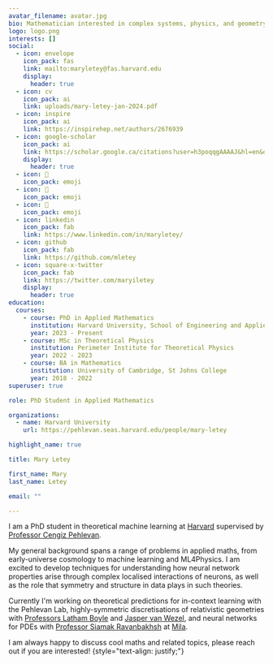 ```yaml
---
avatar_filename: avatar.jpg
bio: Mathematician interested in complex systems, physics, and geometry!
logo: logo.png
interests: []
social:
  - icon: envelope
    icon_pack: fas
    link: mailto:maryletey@fas.harvard.edu
    display:
      header: true
  - icon: cv
    icon_pack: ai
    link: uploads/mary-letey-jan-2024.pdf
  - icon: inspire
    icon_pack: ai
    link: https://inspirehep.net/authors/2676939
  - icon: google-scholar
    icon_pack: ai
    link: https://scholar.google.ca/citations?user=h3poqqgAAAAJ&hl=en&oi=ao
    display:
      header: true
  - icon: 🦦
    icon_pack: emoji
  - icon: 🦦
    icon_pack: emoji
  - icon: 🦦
    icon_pack: emoji
  - icon: linkedin
    icon_pack: fab
    link: https://www.linkedin.com/in/maryletey/
  - icon: github
    icon_pack: fab
    link: https://github.com/mletey
  - icon: square-x-twitter
    icon_pack: fab
    link: https://twitter.com/maryiletey
    display:
      header: true
education:
  courses:
    - course: PhD in Applied Mathematics
      institution: Harvard University, School of Engineering and Applied Sciences
      year: 2023 - Present
    - course: MSc in Theoretical Physics
      institution: Perimeter Institute for Theoretical Physics
      year: 2022 - 2023
    - course: BA in Mathematics
      institution: University of Cambridge, St Johns College
      year: 2018 - 2022
superuser: true

role: PhD Student in Applied Mathematics

organizations:
  - name: Harvard University
    url: https://pehlevan.seas.harvard.edu/people/mary-letey

highlight_name: true

title: Mary Letey

first_name: Mary
last_name: Letey

email: ""

---
```

I am a PhD student in theoretical machine learning at [Harvard](https://seas.harvard.edu/person/mary-letey) supervised by [Professor Cengiz Pehlevan](https://pehlevan.seas.harvard.edu/people/cengiz-pehlevan).

My general background spans a range of problems in applied maths, from early-universe cosmology to machine learning and ML4Physics. I am excited to develop techniques for understanding how neural network properties arise through complex localised interactions of neurons, as well as the role that symmetry and structure in data plays in such theories.

Currently I'm working on theoretical predictions for in-context learning with the Pehlevan Lab, highly-symmetric discretisations of relativistic geometries with [Professors Latham Boyle](https://perimeterinstitute.ca/people/latham-boyle) and [Jasper van Wezel](https://www.jvanwezel.com), and neural networks for PDEs with [Professor Siamak Ravanbakhsh](https://www.siamak.page) at [Mila](https://mila.quebec/en/core-research/).

I am always happy to discuss cool maths and related topics, please reach out if you are interested!
{style="text-align: justify;"}
